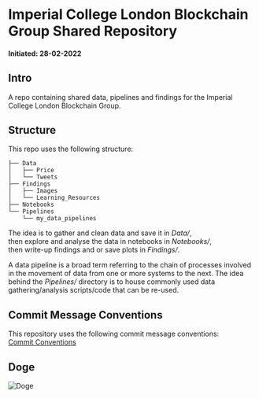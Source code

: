 # Imperial College London Blockchain Group Shared Repository

#### Initiated: 28-02-2022

## Intro
A repo containing shared data, pipelines and findings for the Imperial College London Blockchain Group.  

## Structure
This repo uses the following structure:  

```
├── Data  
│   ├── Price    
│   └── Tweets    
├── Findings  
│   ├── Images  
│   └── Learning_Resources    
├── Notebooks  
└── Pipelines  
    └── my_data_pipelines  
```
  
The idea is to gather and clean data and save it in *Data/*,  
then explore and analyse the data in notebooks in *Notebooks/*,  
then write-up findings and or save plots in *Findings/*.   

A data pipeline is a broad term referring to the 
chain of processes involved in the movement of data
from one or more systems to the next. The idea behind
the *Pipelines/* directory is to house commonly used data
gathering/analysis scripts/code that can be re-used.   

## Commit Message Conventions
This repository uses the following commit message conventions:  
[Commit Conventions](https://dev.to/i5han3/git-commit-message-convention-that-you-can-follow-1709)  

## Doge
![Doge]("https://media.giphy.com/media/lMyEespPQdFoWuK4oP/giphy-downsized-large.gif") 

